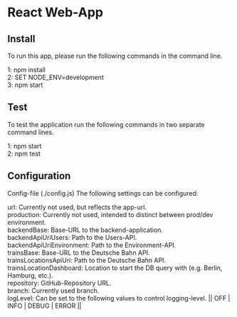 # React Web-App

## Install

To run this app, please run the following commands in the command line.

1: npm install  
2: SET NODE_ENV=development  
3: npm start  

## Test

To test the application run the following commands in two separate command lines.

1: npm start  
2: npm test

## Configuration

Config-file (./config.js) The following settings can be configured:  

url: Currently not used, but reflects the app-url.  
production: Currently not used, intended to distinct between prod/dev environment.  
backendBase: Base-URL to the backend-application.  
backendApiUriUsers: Path to the Users-API.  
backendApiUriEnvironment: Path to the Environment-API.  
trainsBase: Base-URL to the Deutsche Bahn API.  
trainsLocationsApiUri: Path to the Deutsche Bahn API.  
trainsLocationDashboard: Location to start the DB query with (e.g. Berlin, Hamburg, etc.).  
repository: GitHub-Repository URL.  
branch: Currently used branch.  
logLevel: Can be set to the following values to control logging-level. || OFF | INFO | DEBUG | ERROR ||  